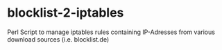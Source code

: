 # blocklist-2-iptables
Perl Script to manage iptables rules containing IP-Adresses from various download sources (i.e. blocklist.de) 
